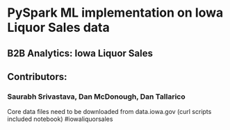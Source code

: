 # PySpark ML implementation on Iowa Liquor Sales data
## B2B Analytics: Iowa Liquor Sales

## Contributors:
### Saurabh Srivastava, Dan McDonough, Dan Tallarico

Core data files need to be downloaded from data.iowa.gov (curl scripts included notebook)
#iowaliquorsales
